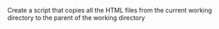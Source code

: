 Create a script that copies all the HTML files from the current working directory to the parent of the working directory
